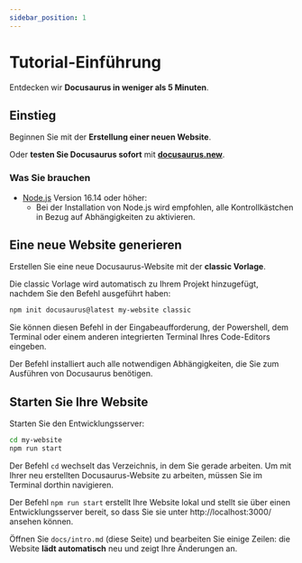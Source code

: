 ```yaml
---
sidebar_position: 1
---
```


# Tutorial-Einführung

Entdecken wir **Docusaurus in weniger als 5 Minuten**.

## Einstieg

Beginnen Sie mit der **Erstellung einer neuen Website**.

Oder **testen Sie Docusaurus sofort** mit **[docusaurus.new](https://docusaurus.new)**.

### Was Sie brauchen

- [Node.js](https://nodejs.org/en/download/) Version 16.14 oder höher:
  - Bei der Installation von Node.js wird empfohlen, alle Kontrollkästchen in Bezug auf Abhängigkeiten zu aktivieren.

## Eine neue Website generieren

Erstellen Sie eine neue Docusaurus-Website mit der **classic Vorlage**.

Die classic Vorlage wird automatisch zu Ihrem Projekt hinzugefügt, nachdem Sie den Befehl ausgeführt haben:

```bash
npm init docusaurus@latest my-website classic
```

Sie können diesen Befehl in der Eingabeaufforderung, der Powershell, dem Terminal oder einem anderen integrierten Terminal Ihres Code-Editors eingeben.

Der Befehl installiert auch alle notwendigen Abhängigkeiten, die Sie zum Ausführen von Docusaurus benötigen.

## Starten Sie Ihre Website

Starten Sie den Entwicklungsserver:

```bash
cd my-website
npm run start
```

Der Befehl `cd` wechselt das Verzeichnis, in dem Sie gerade arbeiten. Um mit Ihrer neu erstellten Docusaurus-Website zu arbeiten, müssen Sie im Terminal dorthin navigieren.

Der Befehl `npm run start` erstellt Ihre Website lokal und stellt sie über einen Entwicklungsserver bereit, so dass Sie sie unter http://localhost:3000/ ansehen können.

Öffnen Sie `docs/intro.md` (diese Seite) und bearbeiten Sie einige Zeilen: die Website **lädt automatisch** neu und zeigt Ihre Änderungen an.
